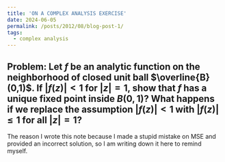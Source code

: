 ```yaml
---
title: 'ON A COMPLEX ANALYSIS EXERCISE'
date: 2024-06-05
permalink: /posts/2012/08/blog-post-1/
tags:
  - complex analysis
---
```


 ## Problem: Let $f$ be an analytic function on the neighborhood of closed unit ball $\overline{B}(0,1)$. If $|f(z)| <1$ for $|z|=1$, show that $f$ has a unique fixed point inside $B(0,1)$? What happens if we replace the assumption $|f(z)| <1$ with $|f(z)|\le 1$ for all $|z|=1$?

The reason I wrote this note because I made a stupid mistake on MSE and provided an incorrect solution, so I am writing down it here to remind myself. 

